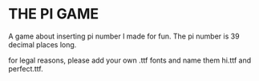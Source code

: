 # THE PI GAME
A game about inserting pi number I made for fun. The pi number is 39 decimal places long.

for legal reasons, please add your own .ttf fonts and name them hi.ttf and perfect.ttf.
